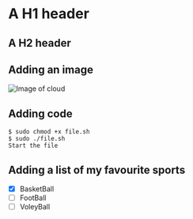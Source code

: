 # A H1 header

## A H2 header

## Adding an image

![Image of cloud](https://octodex.github.com/images/cloud.jpg)

## Adding code

```
$ sudo chmod +x file.sh
$ sudo ./file.sh
Start the file
```
## Adding a list of my favourite sports

- [x] BasketBall
- [ ] FootBall
- [ ] VoleyBall

